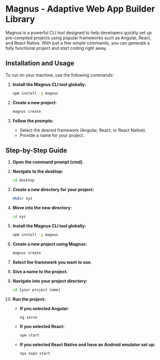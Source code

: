 # Magnus - Adaptive Web App Builder Library

Magnus is a powerful CLI tool designed to help developers quickly set up pre-compiled projects using popular frameworks such as Angular, React, and React Native. With just a few simple commands, you can generate a fully functional project and start coding right away.

## Installation and Usage

To run on your machine, use the following commands:

1. **Install the Magnus CLI tool globally:**

    ```bash
    npm install -g magnus
    ```

2. **Create a new project:**

    ```bash
    magnus create
    ```

3. **Follow the prompts:**
    - Select the desired framework (Angular, React, or React Native).
    - Provide a name for your project.

## Step-by-Step Guide

1. **Open the command prompt (cmd).**

2. **Navigate to the desktop:**

    ```bash
    cd desktop
    ```

3. **Create a new directory for your project:**

    ```bash
    mkdir xyz
    ```

4. **Move into the new directory:**

    ```bash
    cd xyz
    ```

5. **Install the Magnus CLI tool globally:**

    ```bash
    npm install -g magnus
    ```

6. **Create a new project using Magnus:**

    ```bash
    magnus create
    ```

7. **Select the framework you want to use.**

8. **Give a name to the project.**

9. **Navigate into your project directory:**

    ```bash
    cd {your project name}
    ```

10. **Run the project:**

    - **If you selected Angular:**

        ```bash
        ng serve
        ```

    - **If you selected React:**

        ```bash
        npm start
        ```

    - **If you selected React Native and have an Android emulator set up:**

        ```bash
        npx expo start
        ```

